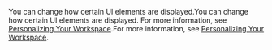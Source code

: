 <span data-ttu-id="7a0e6-101">You can change how certain UI elements are displayed.</span><span class="sxs-lookup"><span data-stu-id="7a0e6-101">You can change how certain UI elements are displayed.</span></span> <span data-ttu-id="7a0e6-102">For more information, see [Personalizing Your Workspace](../ui-personalization-user.md).</span><span class="sxs-lookup"><span data-stu-id="7a0e6-102">For more information, see [Personalizing Your Workspace](../ui-personalization-user.md).</span></span>
